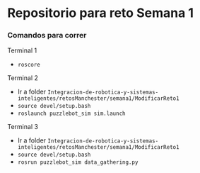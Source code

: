 # Repositorio para reto Semana 1

### Comandos para correr
Terminal 1

* `roscore`

Terminal 2

* Ir a folder `Integracion-de-robotica-y-sistemas-inteligentes/retosManchester/semana1/ModificarReto1`
* `source devel/setup.bash`
* `roslaunch puzzlebot_sim sim.launch`

Terminal 3

* Ir a folder `Integracion-de-robotica-y-sistemas-inteligentes/retosManchester/semana1/ModificarReto1`
* `source devel/setup.bash`
* `rosrun puzzlebot_sim data_gathering.py`
